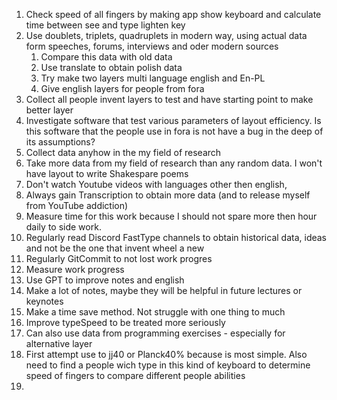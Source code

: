 
1. Check speed of all fingers by making app show keyboard and calculate time between see and type lighten key
2. Use doublets, triplets, quadruplets in modern way, using actual data form speeches, forums, interviews and oder modern sources
	1. Compare this data with old data
	2. Use translate to obtain polish data
	3. Try make two layers multi language english and En-PL
	4. Give english layers for people from fora
3. Collect all people invent layers to test and have starting point to make better layer
4. Investigate software that test various parameters of layout efficiency. Is this software that the people use in fora is not have a bug in the deep of its assumptions?
5. Collect data anyhow in the my field of research
6. Take more data from my field of research than any random data. I won't have layout to write Shakespare poems
7. Don't watch Youtube videos with languages other then english,
8. Always gain Transcription to obtain more data (and to release myself from YouTube addiction)
9. Measure time for this work because I should not spare more then hour daily to side work. 
10. Regularly read Discord FastType channels to obtain historical data, ideas and not be the one that invent wheel a new
11. Regularly GitCommit to not lost work progres
12. Measure work progress
13. Use GPT to improve notes and english
14. Make a lot of notes, maybe they will be helpful in future lectures or keynotes
15. Make a time save method. Not struggle with one thing to much
16. Improve typeSpeed to be treated more seriously
17. Can also use data from programming exercises - especially for alternative layer
18. First attempt use to jj40 or Planck40% because is most simple. Also need to find a people wich type in this kind of keyboard to determine speed of fingers to compare different people abilities 
19. 